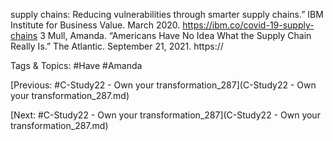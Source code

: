 supply chains: Reducing vulnerabilities through smarter 
supply chains.” IBM Institute for Business Value. March 
2020. https://ibm.co/covid-19-supply-chains
3  Mull, Amanda. “Americans Have No Idea What the Supply 
Chain Really Is.” The Atlantic. September 21, 2021. https://

   Tags & Topics:
   #Have
   #Amanda

[Previous: #C-Study22 - Own your transformation_287](C-Study22 - Own your transformation_287.md)

[Next: #C-Study22 - Own your transformation_287](C-Study22 - Own your transformation_287.md)